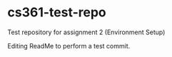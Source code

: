 # cs361-test-repo

Test repository for assignment 2 (Environment Setup)

Editing ReadMe to perform a test commit.
